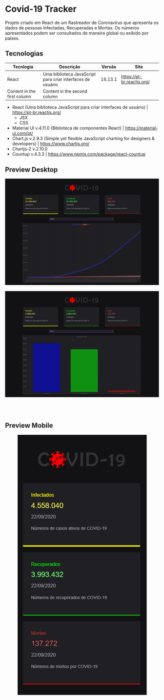 # Covid-19 Tracker

Projeto criado em React de um Rastreador de Coronavírus que apresenta os dados de pessoas Infectadas, Recuperadas e Mortas.
Os números apresentados podem ser consultados de maneira global ou exibido por países.

## Tecnologias 
Tecnlogia | Descrição | Versão | Site
------------ | ------------- | ------------ | ------------
React | Uma biblioteca JavaScript para criar interfaces de usuário | 16.13.1 | https://pt-br.reactjs.org/
Content in the first column | Content in the second column


+ React (Uma biblioteca JavaScript para criar interfaces de usuário) | https://pt-br.reactjs.org/
  + JSX
  + CSS
+ Material UI v.4.11.0 (Biblioteca de componentes React) | https://material-ui.com/pt/
+ Chart.js v.2.9.3 (Simple yet flexible JavaScript charting for designers & developers) | https://www.chartjs.org/
+ Chartjs-2 v.2.10.0 
+ Countup v.4.3.3 | https://www.npmjs.com/package/react-countup


## Preview Desktop
![Preview Desktop Global](public/preview-global.png)<br><br>
![Preview Desktop por País](public/preview-country.png)<br><br>

<br>

## Preview Mobile
<p align="center">
  <img src="public/preview-global-mobile.png" alt="Preview Mobile Global"/>  
</p>
